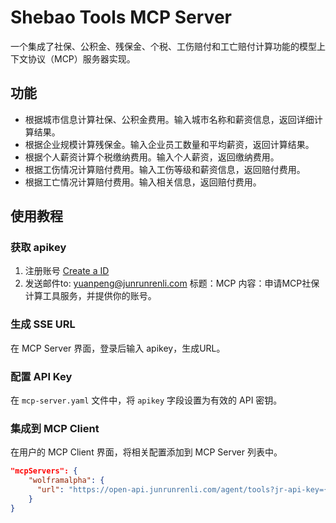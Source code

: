 # Shebao Tools MCP Server

一个集成了社保、公积金、残保金、个税、工伤赔付和工亡赔付计算功能的模型上下文协议（MCP）服务器实现。

## 功能

- 根据城市信息计算社保、公积金费用。输入城市名称和薪资信息，返回详细计算结果。
- 根据企业规模计算残保金。输入企业员工数量和平均薪资，返回计算结果。
- 根据个人薪资计算个税缴纳费用。输入个人薪资，返回缴纳费用。
- 根据工伤情况计算赔付费用。输入工伤等级和薪资信息，返回赔付费用。
- 根据工亡情况计算赔付费用。输入相关信息，返回赔付费用。

## 使用教程

### 获取 apikey
1. 注册账号 [Create a  ID](https://check.junrunrenli.com/#/index?src=higress)
2. 发送邮件to: yuanpeng@junrunrenli.com   标题：MCP  内容：申请MCP社保计算工具服务，并提供你的账号。

### 生成 SSE URL

在 MCP Server 界面，登录后输入 apikey，生成URL。

### 配置 API Key

在 `mcp-server.yaml` 文件中，将 `apikey` 字段设置为有效的 API 密钥。

### 集成到 MCP Client

在用户的 MCP Client 界面，将相关配置添加到 MCP Server 列表中。

```json
"mcpServers": {
    "wolframalpha": {
      "url": "https://open-api.junrunrenli.com/agent/tools?jr-api-key={apikey}",
    }
}